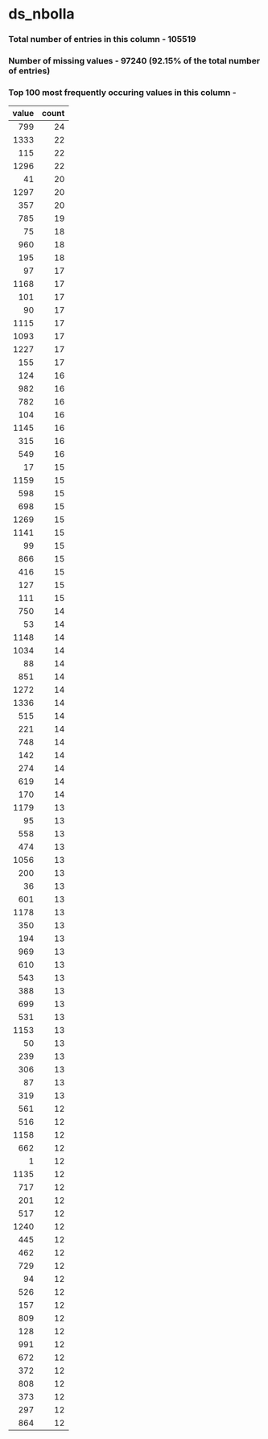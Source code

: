 
# ds_nbolla

### Total number of entries in this column - 105519

### Number of missing values - 97240 (92.15% of the total number of entries)

### Top 100 most frequently occuring values in this column -

|   value |   count |
|--------:|--------:|
|     799 |      24 |
|    1333 |      22 |
|     115 |      22 |
|    1296 |      22 |
|      41 |      20 |
|    1297 |      20 |
|     357 |      20 |
|     785 |      19 |
|      75 |      18 |
|     960 |      18 |
|     195 |      18 |
|      97 |      17 |
|    1168 |      17 |
|     101 |      17 |
|      90 |      17 |
|    1115 |      17 |
|    1093 |      17 |
|    1227 |      17 |
|     155 |      17 |
|     124 |      16 |
|     982 |      16 |
|     782 |      16 |
|     104 |      16 |
|    1145 |      16 |
|     315 |      16 |
|     549 |      16 |
|      17 |      15 |
|    1159 |      15 |
|     598 |      15 |
|     698 |      15 |
|    1269 |      15 |
|    1141 |      15 |
|      99 |      15 |
|     866 |      15 |
|     416 |      15 |
|     127 |      15 |
|     111 |      15 |
|     750 |      14 |
|      53 |      14 |
|    1148 |      14 |
|    1034 |      14 |
|      88 |      14 |
|     851 |      14 |
|    1272 |      14 |
|    1336 |      14 |
|     515 |      14 |
|     221 |      14 |
|     748 |      14 |
|     142 |      14 |
|     274 |      14 |
|     619 |      14 |
|     170 |      14 |
|    1179 |      13 |
|      95 |      13 |
|     558 |      13 |
|     474 |      13 |
|    1056 |      13 |
|     200 |      13 |
|      36 |      13 |
|     601 |      13 |
|    1178 |      13 |
|     350 |      13 |
|     194 |      13 |
|     969 |      13 |
|     610 |      13 |
|     543 |      13 |
|     388 |      13 |
|     699 |      13 |
|     531 |      13 |
|    1153 |      13 |
|      50 |      13 |
|     239 |      13 |
|     306 |      13 |
|      87 |      13 |
|     319 |      13 |
|     561 |      12 |
|     516 |      12 |
|    1158 |      12 |
|     662 |      12 |
|       1 |      12 |
|    1135 |      12 |
|     717 |      12 |
|     201 |      12 |
|     517 |      12 |
|    1240 |      12 |
|     445 |      12 |
|     462 |      12 |
|     729 |      12 |
|      94 |      12 |
|     526 |      12 |
|     157 |      12 |
|     809 |      12 |
|     128 |      12 |
|     991 |      12 |
|     672 |      12 |
|     372 |      12 |
|     808 |      12 |
|     373 |      12 |
|     297 |      12 |
|     864 |      12 |
